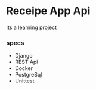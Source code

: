# Receipe App Api

Its a learning project

### specs
- Django
- REST Api
- Docker
- PostgreSql
- Unittest
